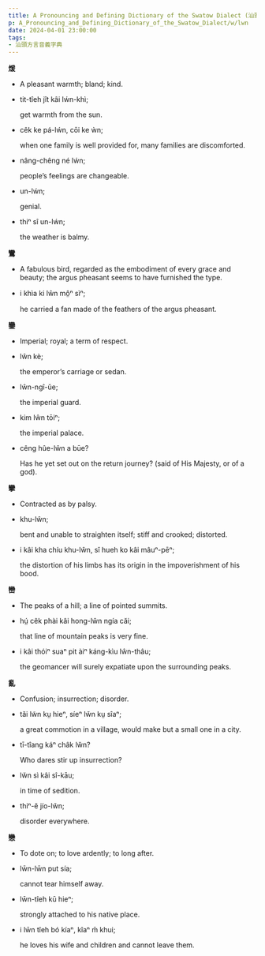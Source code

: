 ```yaml
---
title: A Pronouncing and Defining Dictionary of the Swatow Dialect (汕頭方言音義字典) / lwn
p: A_Pronouncing_and_Defining_Dictionary_of_the_Swatow_Dialect/w/lwn
date: 2024-04-01 23:00:00
tags: 
- 汕頭方言音義字典
---
```



**煖**
- A pleasant warmth; bland; kind.

- tit-tîeh jît kâi lẃn-khì;

  get warmth from the sun.

- cêk ke pá-lẃn, cōi ke ẁn;

  when one family is well provided for, many families are discomforted.

- nâng-chêng né lẃn;

  people’s feelings are changeable.

- un-lẃn;

  genial.

- thiⁿ sî un-lẃn;

  the weather is balmy.

**鸞**
- A fabulous bird, regarded as the embodiment of every grace and beauty; the argus pheasant seems to have furnished the type.

- i khìa ki lŵn mô̤ⁿ sìⁿ;

  he carried a fan made of the feathers of the argus pheasant.



**鑾**
- Imperial; royal; a term of respect.

- lŵn kè;

  the emperor’s carriage or sedan.

- lŵn-ngî-ŭe;

  the imperial guard.

- kim lŵn tōiⁿ;

  the imperial palace.

- cêng hûe-lŵn a būe?

  Has he yet set out on the return journey? (said of His Majesty, or of a god).

**攣**
- Contracted as by palsy.

- khu-lŵn;

  bent and unable to straighten itself; stiff and crooked; distorted.

- i kâi kha chíu khu-lŵn, sĭ hueh ko kâi mâuⁿ-pēⁿ;

  the distortion of his limbs has its origin in the impoverishment of his bood.

**巒**
- The peaks of a hill; a line of pointed summits.

- hṳ́ cêk phài kâi hong-lŵn ngía căi;

  that line of mountain peaks is very fine.

- i kâi thóiⁿ suaⁿ pit àiⁿ káng-kìu lŵn-thâu;

  the geomancer will surely expatiate upon the surrounding peaks.

**亂**
- Confusion; insurrection; disorder.

- tăi lw̃n kṳ hieⁿ, síeⁿ lw̆n kṳ sîaⁿ;

  a great commotion in a village, would make but a small one in a city.

- tī-tîang káⁿ châk lw̆n?

  Who dares stir up insurrection?

- lw̆n sì kâi sî-kāu;

  in time of sedition.

- thiⁿ-ĕ jío-lw̆n;

  disorder everywhere.

**戀**
- To dote on; to love ardently; to long after.

- lw̄n-lw̄n put sía;

  cannot tear himself away.

- lw̄n-tîeh kū hieⁿ;

  strongly attached to his native place.

- i lw̄n tîeh bó kíaⁿ, kîaⁿ m̄ khui;

  he loves his wife and children and cannot leave them.